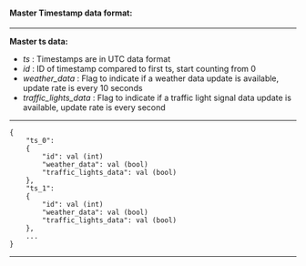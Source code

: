 #### Master Timestamp data format:

---
**Master ts data:**
 - _ts_ : Timestamps are in UTC data format
 - _id_ : ID of timestamp compared to first ts, start counting from 0
 - _weather_data_ : Flag to indicate if a weather data update is available, update rate is every 10 seconds
 - _traffic_lights_data_ : Flag to indicate if a traffic light signal data update is available, update rate is every second

---
```
{
    "ts_0": 
    {
        "id": val (int)
        "weather_data": val (bool)
        "traffic_lights_data": val (bool)
    },
    "ts_1": 
    {
        "id": val (int)
        "weather_data": val (bool)
        "traffic_lights_data": val (bool)
    },
    ...
}
```
---
